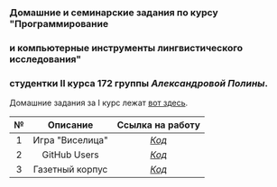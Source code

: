 ### Домашние и семинарские задания по курсу "Программирование

### и компьютерные инструменты лингвистического исследования" 

### студентки II курса 172 группы _Александровой Полины_.

Домашние задания за I курс лежат [вот здесь](https://github.com/psaleksandrova/hseprog2017).

№|Описание|Ссылка на работу
:---:|:---:|:---:
1|Игра "Виселица"|[_Код_](https://github.com/psaleksandrova/hseprog2018/blob/master/homeworks/hw1/homework1.ipynb)
2|GitHub Users|[_Код_](https://github.com/psaleksandrova/hseprog2018/tree/master/homeworks/hw2/homework2.ipynb)
3|Газетный корпус|[_Код_](https://github.com/psaleksandrova/hseprog2018/blob/master/homeworks/hw3/homework3.ipynb)
